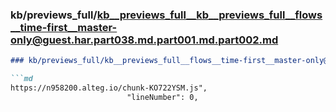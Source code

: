 ### kb/previews_full/kb__previews_full__kb__previews_full__flows__time-first__master-only@guest.har.part038.md.part001.md.part002.md

```md
### kb/previews_full/kb__previews_full__flows__time-first__master-only@guest.har.part038.md.part001.md (part 002)

```md
https://n958200.alteg.io/chunk-KO722YSM.js",
                          "lineNumber": 0,
   
```

```

```
